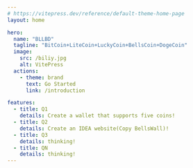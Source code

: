 ```yaml
---
# https://vitepress.dev/reference/default-theme-home-page
layout: home

hero:
  name: "BLLBD"
  tagline: "BitCoin+LiteCoin+LuckyCoin+BellsCoin+DogeCoin"
  image:
    src: /biliy.jpg
    alt: VitePress
  actions:
    - theme: brand
      text: Go Started
      link: /introduction

features:
  - title: Q1
    details: Create a wallet that supports five coins!
  - title: Q2
    details: Create an IDEA website(Copy BellsWall)!
  - title: Q3
    details: thinking!
  - title: QN
    details: thinking!
---
```


